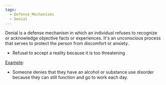 ```yaml
---
tags:
  - Defense_Mechanisms
  - Denial
---
```

Denial is a defense mechanism in which an individual refuses to recognize or acknowledge objective facts or experiences. It's an unconscious process that serves to protect the person from discomfort or anxiety.
- Refusal to accept a reality because it is too threatening

<u>Example</u>:
- Someone denies that they have an alcohol or substance use disorder because they can still function and go to work each day. 